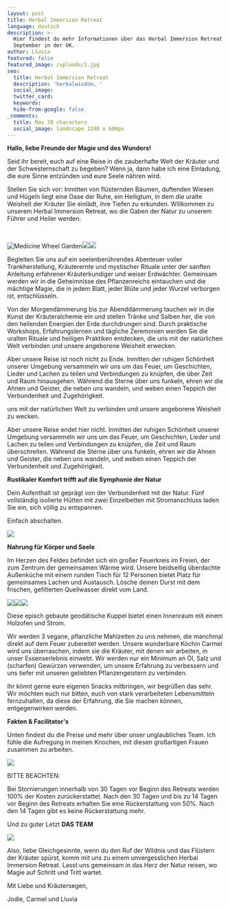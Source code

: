 ```yaml
---
layout: post
title: Herbal Immersion Retreat
language: deutsch
description: >-
  Hier findest du mehr Informationen über das Herbal Immersion Retreat in
  September in der UK.
author: Lluvia
featured: false
featured_image: /uploads/1.jpg
seo:
  title: Herbal Immersion Retreat
  description: 'herbalwisdom, '
  social_image:
  twitter_card:
  keywords:
  hide-from-google: false
_comments:
  title: Max 70 characters
  social_image: landscape 1200 x 600px
---
```

**Hallo, liebe Freunde der Magie und des Wunders!**

Seid ihr bereit, euch auf eine Reise in die zauberhafte Welt der Kräuter und der Schwesternschaft zu begeben? Wenn ja, dann habe ich eine Einladung, die eure Sinne entzünden und eure Seele nähren wird.

Stellen Sie sich vor: Inmitten von flüsternden Bäumen, duftenden Wiesen und Hügeln liegt eine Oase der Ruhe, ein Heiligtum, in dem die uralte Weisheit der Kräuter Sie einlädt, ihre Tiefen zu erkunden. Willkommen zu unserem Herbal Immersion Retreat, wo die Gaben der Natur zu unserem Führer und Heiler werden.

&nbsp;

![Medicine Wheel Garden](/uploads/mandala-2022-1.jpeg)![](/uploads/iachusol-enaid-towards-valley-1.jpg)![](/uploads/tree-in-corner-of-valley-2.jpg)

Begleiten Sie uns auf ein seelenberührendes Abenteuer voller Trankherstellung, Kräuterernte und mystischer Rituale unter der sanften Anleitung erfahrener Kräuterkundiger und weiser Erdwächter. Gemeinsam werden wir in die Geheimnisse des Pflanzenreichs eintauchen und die mächtige Magie, die in jedem Blatt, jeder Blüte und jeder Wurzel verborgen ist, entschlüsseln.

Von der Morgendämmerung bis zur Abenddämmerung tauchen wir in die Kunst der Kräuteralchemie ein und stellen Tränke und Salben her, die von den heilenden Energien der Erde durchdrungen sind. Durch praktische Workshops, Erfahrungslernen und tägliche Zeremonien werden Sie die uralten Rituale und heiligen Praktiken entdecken, die uns mit der natürlichen Welt verbinden und unsere angeborene Weisheit erwecken.

Aber unsere Reise ist noch nicht zu Ende. Inmitten der ruhigen Schönheit unserer Umgebung versammeln wir uns um das Feuer, um Geschichten, Lieder und Lachen zu teilen und Verbindungen zu knüpfen, die über Zeit und Raum hinausgehen. Während die Sterne über uns funkeln, ehren wir die Ahnen und Geister, die neben uns wandeln, und weben einen Teppich der Verbundenheit und Zugehörigkeit.

uns mit der natürlichen Welt zu verbinden und unsere angeborene Weisheit zu wecken.

Aber unsere Reise endet hier nicht. Inmitten der ruhigen Schönheit unserer Umgebung versammeln wir uns um das Feuer, um Geschichten, Lieder und Lachen zu teilen und Verbindungen zu knüpfen, die Zeit und Raum überschreiten. Während die Sterne über uns funkeln, ehren wir die Ahnen und Geister, die neben uns wandeln, und weben einen Teppich der Verbundenheit und Zugehörigkeit.

**Rustikaler Komfort trifft auf die Symphonie der Natur**

Dein Aufenthalt ist geprägt von der Verbundenheit mit der Natur. Fünf vollständig isolierte Hütten mit zwei Einzelbetten mit Stromanschluss laden Sie ein, sich völlig zu entspannen.

Einfach abschalten.

![](/uploads/inside-hydrangea-pod.jpg)

**Nahrung für Körper und Seele**

Im Herzen des Feldes befindet sich ein großer Feuerkreis im Freien, der zum Zentrum der gemeinsamen Wärme wird. Unsere beidseitig überdachte Außenküche mit einem runden Tisch für 12 Personen bietet Platz für gemeinsames Lachen und Austausch. Lösche deinen Durst mit dem frischen, gefilterten Quellwasser direkt vom Land.

![](/uploads/kitchen-large-pano.jpg)![](/uploads/whatsapp-image-2024-04-28-at-18-09-48-2.jpeg)![](/uploads/whatsapp-image-2024-04-28-at-18-09-45.jpeg)

Diese episch gebaute geodätische Kuppel bietet einen Innenraum mit einem Holzofen und Strom.

Wir werden 3 vegane, pflanzliche Mahlzeiten zu uns nehmen, die manchmal direkt auf dem Feuer zubereitet werden. Unsere wunderbare Köchin Carmel wird uns überraschen, indem sie die Kräuter, mit denen wir arbeiten, in unser Essenserlebnis einwebt. Wir werden nur ein Minimum an Öl, Salz und (scharfen) Gewürzen verwenden, um unsere Erfahrung zu verbessern und uns tiefer mit unseren geliebten Pflanzengeistern zu verbinden.

Ihr könnt gerne eure eigenen Snacks mitbringen, wir begrüßen das sehr. Wir möchten euch nur bitten, euch von stark verarbeiteten Lebensmitteln fernzuhalten, da diese der Erfahrung, die Sie machen können, entgegenwirken werden.

**Fakten & Facilitator's**

Unten findest du die Preise und mehr über unser unglaubliches Team. Ich fühle die Aufregung in meinen Knochen, mit diesen großartigen Frauen zusammen zu arbeiten.

![](/uploads/6.jpg)

BITTE BEACHTEN:

Bei Stornierungen innerhalb von 30 Tagen vor Beginn des Retreats werden 100% der Kosten zurückerstattet. Nach den 30 Tagen und bis zu 14 Tagen vor Beginn des Retreats erhalten Sie eine Rückerstattung von 50%. Nach den 14 Tagen gibt es keine Rückerstattung mehr.

Und zu guter Letzt **DAS TEAM**

![](/uploads/5.jpg)

Also, liebe Gleichgesinnte, wenn du den Ruf der Wildnis und das Flüstern der Kräuter spürst, komm mit uns zu einem unvergesslichen Herbal Immersion Retreat. Lasst uns gemeinsam in das Herz der Natur reisen, wo Magie auf Schritt und Tritt wartet.

Mit Liebe und Kräutersegen,

Jodie, Carmel und Lluvia<br>
